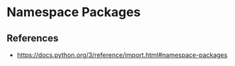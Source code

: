 # Namespace Packages



## References

- https://docs.python.org/3/reference/import.html#namespace-packages
